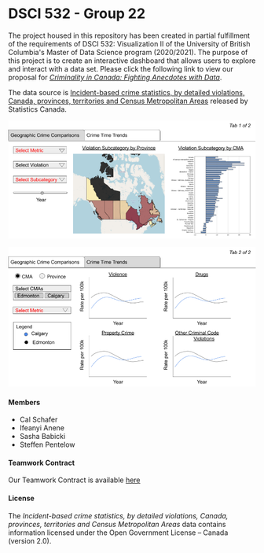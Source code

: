 # DSCI 532 - Group 22

The project housed in this repository has been created in partial fulfillment of the requirements of DSCI 532: Visualization II of the University of British Columbia's Master of Data Science program (2020/2021).  The purpose of this project is to create an interactive dashboard that allows users to explore and interact with a data set.  Please click the following link to view our proposal for [*Criminality in Canada: Fighting Anecdotes with Data*](https://github.com/UBC-MDS/532_Group_22/blob/main/proposal.md). 

The data source is [Incident-based crime statistics, by detailed violations, Canada, provinces, territories and Census Metropolitan Areas](https://www150.statcan.gc.ca/t1/tbl1/en/cv.action?pid=3510017701) released by Statistics Canada. 

![Tab 1](design_mockup_tab_1.png "Tab 1 - Geographic Crime Comparisons")

![Tab 2](design_mockup_tab_2.png "Tab 2 - Crime Time Trends")

#### Members
- Cal Schafer
- Ifeanyi Anene
- Sasha Babicki
- Steffen Pentelow

#### Teamwork Contract
Our Teamwork Contract is available [here](https://docs.google.com/document/d/1f04WVT0w_p6jisDtVyJdbquXe1HNhaqbPbXEgrY51Ng/edit)

#### License
The *Incident-based crime statistics, by detailed violations, Canada, provinces, territories and Census Metropolitan Areas* data contains information licensed under the Open Government License – Canada (version 2.0).
